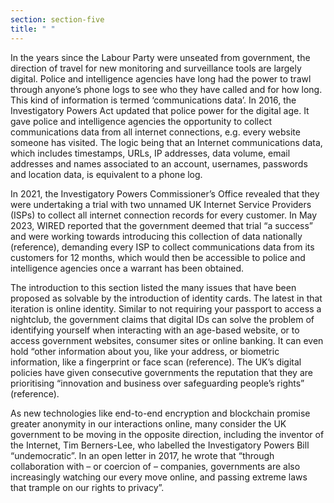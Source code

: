 ```yaml
---
section: section-five
title: " "
---
```

In the years since the Labour Party were unseated from government, the direction of travel for new monitoring and surveillance tools are largely digital. Police and intelligence agencies have long had the power to trawl through anyone’s phone logs to see who they have called and for how long. This kind of information is termed ‘communications data’. In 2016, the Investigatory Powers Act updated that police power for the digital age. It gave police and intelligence agencies the opportunity to collect communications data from all internet connections, e.g. every website someone has visited. The logic being that an Internet communications data, which includes timestamps, URLs, IP addresses, data volume, email addresses and names associated to an account, usernames, passwords and location data, is equivalent to a phone log.

In 2021, the Investigatory Powers Commissioner’s Office revealed that they were undertaking a trial with two unnamed UK Internet Service Providers (ISPs) to collect all internet connection records for every customer. In May 2023, WIRED reported that the government deemed that trial “a success” and were working towards introducing this collection of data nationally (reference), demanding every ISP to collect communications data from its customers for 12 months, which would then be accessible to police and intelligence agencies once a warrant has been obtained.

The introduction to this section listed the many issues that have been proposed as solvable by the introduction of identity cards. The latest in that iteration is online identity. Similar to not requiring your passport to access a nightclub, the government claims that digital IDs can solve the problem of identifying yourself when interacting with an age-based website, or to access government websites, consumer sites or online banking. It can even hold “other information about you, like your address, or biometric information, like a fingerprint or face scan (reference). The UK’s digital policies have given consecutive governments the reputation that they are prioritising “innovation and business over safeguarding people’s rights” (reference). 

As new technologies like end-to-end encryption and blockchain promise greater anonymity in our interactions online, many consider the UK government to be moving in the opposite direction, including the inventor of the Internet, Tim Berners-Lee, who labelled the Investigatory Powers Bill “undemocratic”. In an open letter in 2017, he wrote that “through collaboration with – or coercion of – companies, governments are also increasingly watching our every move online, and passing extreme laws that trample on our rights to privacy”.
